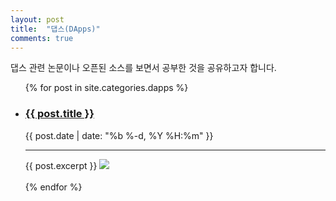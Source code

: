 ```yaml
---
layout: post
title:  "댑스(DApps)"
comments: true
---
```


댑스 관련 논문이나 오픈된 소스를 보면서 공부한 것을 공유하고자 합니다.

<div class="home">
  <ul class="post-list">
    {% for post in site.categories.dapps %}
      <li>
          <h3>
            <a class="post-link" href="{{ post.url | prepend: site.baseurl }}">{{ post.title }}</a>
          </h3>
          <span class="post-meta">{{ post.date | date: "%b %-d, %Y %H:%m" }}</span>
          <hr id="line">
          <div class="content">
            {{ post.excerpt }}
            <a class="post-link" href="{{ post.url | prepend: site.baseurl }}"><img src="{{ post.image }}" style="max-width: 100%;height: auto;width: auto\9;"></a>
          </div>
        <br>
      </li>
    {% endfor %}
  </ul>
</div>
